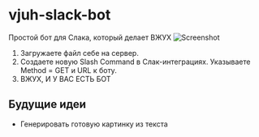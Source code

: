 # vjuh-slack-bot
Простой бот для Слака, который делает ВЖУХ
![Screenshot](http://i.imgur.com/bfDzvJu.png)

1. Загружаете файл себе на сервер.
2. Создаете новую Slash Command в Слак-интеграциях. Указываете Method = GET и URL к боту.
3. ВЖУХ, И У ВАС ЕСТЬ БОТ

## Будущие идеи
- Генерировать готовую картинку из текста
